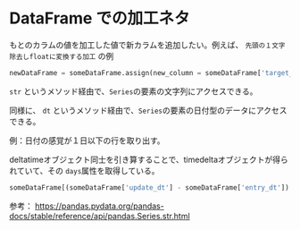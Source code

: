 # DataFrame での加工ネタ

もとのカラムの値を加工した値で新カラムを追加したい。例えば、 `先頭の１文字除去しfloatに変換する加工` の例

``` python
newDataFrame = someDataFrame.assign(new_column = someDataFrame['target_column'].str[1:].astype(np.float))
```

`str` というメソッド経由で、`Series`の要素の文字列にアクセスできる。

同様に、
`dt` というメソッド経由で、`Series`の要素の日付型のデータにアクセスできる。

例：日付の感覚が１日以下の行を取り出す。

deltatimeオブジェクト同士を引き算することで、timedeltaオブジェクトが得られていて、その `days`属性を取得している。

``` python
someDataFrame[(someDataFrame['update_dt'] - someDataFrame['entry_dt']).dt.days  < 1 ]
```

参考： https://pandas.pydata.org/pandas-docs/stable/reference/api/pandas.Series.str.html

